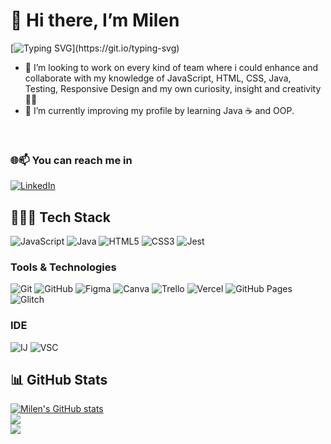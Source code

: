 # 👋 Hi there, I’m Milen
[![Typing SVG](https://readme-typing-svg.demolab.com?font=Fira+Code&pause=1000&color=6628FF&random=false&width=435&lines=Full+Stack+Web+Developer;in+continuous+learning+to+improve...)](https://git.io/typing-svg)

* 💫 I’m looking to work on every kind of team where i could enhance and collaborate with my knowledge of JavaScript, HTML, CSS, Java, Testing, Responsive Design and my own curiosity, insight and creativity 🚀💥 <br>
* 🌱 I’m currently improving my profile by learning Java ☕ and OOP. <br>
<br>

### 🌐📫 You can reach me in
[![LinkedIn](https://img.shields.io/badge/LinkedIn-0077B5?style=for-the-badge&logo=linkedin&logoColor=white)](https://www.linkedin.com/in/milenpg/)
<br>
## 👩🏻‍💻 Tech Stack
![JavaScript](https://img.shields.io/badge/JavaScript-F7DF1E?style=for-the-badge&logo=javascript&logoColor=black) ![Java](https://img.shields.io/badge/java-%23ED8B00.svg?style=for-the-badge&logo=openjdk&logoColor=white) ![HTML5](https://img.shields.io/badge/html5-%23E34F26.svg?style=for-the-badge&logo=html5&logoColor=white) ![CSS3](https://img.shields.io/badge/css3-%231572B6.svg?style=for-the-badge&logo=css3&logoColor=white) ![Jest](https://img.shields.io/badge/Jest-C21325?style=for-the-badge&logo=jest&logoColor=white)

### Tools & Technologies
![Git](https://img.shields.io/badge/git-%23F05033.svg?style=for-the-badge&logo=git&logoColor=white) ![GitHub](https://img.shields.io/badge/github-%23121011.svg?style=for-the-badge&logo=github&logoColor=white) ![Figma](https://img.shields.io/badge/figma-%23F24E1E.svg?style=for-the-badge&logo=figma&logoColor=white) ![Canva](https://img.shields.io/badge/Canva-%2300C4CC.svg?&style=for-the-badge&logo=Canva&logoColor=white) ![Trello](https://img.shields.io/badge/Trello-%23026AA7.svg?style=for-the-badge&logo=Trello&logoColor=white) ![Vercel](https://img.shields.io/badge/vercel-%23000000.svg?style=for-the-badge&logo=vercel&logoColor=white) ![GitHub Pages](https://img.shields.io/badge/GitHub%20Pages-222222?style=for-the-badge&logo=GitHub%20Pages&logoColor=white) ![Glitch](https://img.shields.io/badge/glitch-%233333FF.svg?style=for-the-badge&logo=glitch&logoColor=white)

### IDE
![IJ](https://img.shields.io/badge/IntelliJ_IDEA-000000.svg?style=for-the-badge&logo=intellij-idea&logoColor=white) ![VSC](https://img.shields.io/badge/VSCode-0078D4?style=for-the-badge&logo=visual%20studio%20code&logoColor=white)

## 📊 GitHub Stats
[![Milen's GitHub stats](https://github-readme-stats.vercel.app/api?username=milenpg&theme=aura&hide_border=true)](https://github.com/milenpg/github-readme-stats)<br/>
![](https://github-readme-streak-stats.herokuapp.com/?user=milenpg&theme=aura&hide_border=true)<br/>
![](https://github-contributor-stats.vercel.app/api?username=milenpg&theme=aura&hide_border=true&combine_all_yearly_contributions=true)
<!--- [![Top Langs](https://github-readme-stats.vercel.app/api/top-langs/?username=milenpg&layout=compact&theme=aura)](https://github.com/milenpg/github-readme-stats) -->

<!--[![My IDEs](https://skillicons.dev/icons?i=idea,vscode)](https://skillicons.dev)-->
<!---
MilenPG/MilenPG is a ✨ special ✨ repository because its `README.md` (this file) appears on your GitHub profile.
You can click the Preview link to take a look at your changes.
--->
